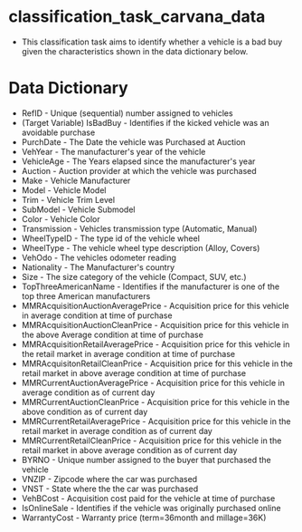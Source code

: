 # classification_task_carvana_data
- This classification task aims to identify whether a vehicle is a bad buy given the characteristics shown in the data dictionary below. 

# Data Dictionary

- RefID - Unique (sequential) number assigned to vehicles
- (Target Variable) IsBadBuy - Identifies if the kicked vehicle was an avoidable purchase 
- PurchDate - The Date the vehicle was Purchased at Auction
- VehYear - The manufacturer's year of the vehicle
- VehicleAge - The Years elapsed since the manufacturer's year
- Auction - Auction provider at which the  vehicle was purchased
- Make - Vehicle Manufacturer 
- Model - Vehicle Model
- Trim - Vehicle Trim Level
- SubModel - Vehicle Submodel
- Color - Vehicle Color
- Transmission - Vehicles transmission type (Automatic, Manual)
- WheelTypeID - The type id of the vehicle wheel
- WheelType - The vehicle wheel type description (Alloy, Covers)
- VehOdo - The vehicles odometer reading
- Nationality - The Manufacturer's country
- Size - The size category of the vehicle (Compact, SUV, etc.)
- TopThreeAmericanName - Identifies if the manufacturer is one of the top three American manufacturers
- MMRAcquisitionAuctionAveragePrice - Acquisition price for this vehicle in average condition at time of purchase	
- MMRAcquisitionAuctionCleanPrice - Acquisition price for this vehicle in the above Average condition at time of purchase
- MMRAcquisitionRetailAveragePrice - Acquisition price for this vehicle in the retail market in average condition at time of purchase
- MMRAcquisitonRetailCleanPrice - Acquisition price for this vehicle in the retail market in above average condition at time of purchase
- MMRCurrentAuctionAveragePrice - Acquisition price for this vehicle in average condition as of current day	
- MMRCurrentAuctionCleanPrice	- Acquisition price for this vehicle in the above condition as of current day
- MMRCurrentRetailAveragePrice - Acquisition price for this vehicle in the retail market in average condition as of current day
- MMRCurrentRetailCleanPrice - Acquisition price for this vehicle in the retail market in above average condition as of current day
- BYRNO - Unique number assigned to the buyer that purchased the vehicle
- VNZIP - Zipcode where the car was purchased
- VNST - State where the the car was purchased
- VehBCost - Acquisition cost paid for the vehicle at time of purchase
- IsOnlineSale - Identifies if the vehicle was originally purchased online
- WarrantyCost - Warranty price (term=36month  and millage=36K)

